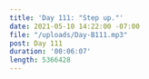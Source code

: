 ```yaml
---
title: 'Day 111: "Step up."'
date: 2021-05-10 14:22:00 -07:00
file: "/uploads/Day-B111.mp3"
post: Day 111
duration: '00:06:07'
length: 5366428
---
```


